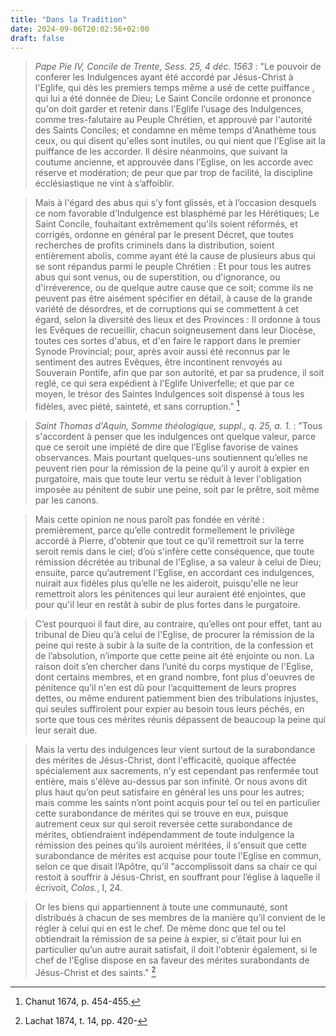 ```yaml
---
title: "Dans la Tradition"
date: 2024-09-06T20:02:56+02:00
draft: false
---
```



> *Pape Pie IV, Concile de Trente, Sess. 25, 4 déc. 1563* : "Le pouvoir de conferer les Indulgences ayant été accordé par Jésus-Christ à l'Eglife, qui dès les premiers temps même a usé de cette puiffance , qui lui a été donnée de Dieu; Le Saint Concile ordonne et prononce qu'on doit garder et retenir dans l'Eglife l’usage des Indulgences, comme tres-falutaire au Peuple Chrétien, et approuvé par l'autorité des Saints Conciles; et condamne en même temps d'Anathème tous ceux, ou qui disent qu'elles sont inutiles, ou qui nient que l'Eglise ait la puiffance de les accorder. Il désire néanmoins, que suivant la coutume ancienne, et approuvée dans l’Eglise, on les accorde avec réserve et modération; de peur que par trop de facilité, la discipline écclésiastique ne vint à s’affoiblir.

> Mais à l'égard des abus qui s’y font glissés, et à l’occasion desquels ce nom favorable d’Indulgence est blasphémé par les Hérétiques; Le Saint Concile, fouhaitant extrêmement qu'ils soient réformés, et corrigés, ordonne en général par le present Décret, que toutes recherches de profits criminels dans la distribution, soient entièrement abolis, comme ayant été la cause de plusieurs abus qui se sont répandus parmi le peuple Chrétien : Et pour tous les autres abus qui sont venus, ou de superstition, ou d'ignorance, ou d'irréverence, ou de quelque autre cause que ce soit; comme ils ne peuvent pas être aisément spécifier en détail, à cause de la grande variété de désordres, et de corruptions qui se commettent à cet égard, selon la diversité des lieux et des Provinces : Il ordonne à tous les Evêques de recueillir, chacun soigneusement dans leur Diocèse, toutes ces sortes d'abus, et d'en faire le rapport dans le premier Synode Provincial; pour, après avoir aussi été reconnus par le sentiment des autres Evêques, être incontinent renvoyés au Souverain Pontife, afin que par son autorité, et par sa prudence, il soit reglé, ce qui sera expédient à l'Eglife Univerfelle; et que par ce moyen, le trésor des Saintes Indulgences soit dispensé à tous les fidèles, avec piété, sainteté, et sans corruption." [^1]

[^1]: Chanut 1674, p. 454-455. 

> *Saint Thomas d'Aquin, Somme théologique, suppl., q. 25, a. 1.* :  "Tous s'accordent à penser que les indulgences ont quelque valeur, parce que ce seroit une impiété de dire que l’Eglise favorise de vaines observances. Mais pourtant quelques-uns soutiennent qu’elles ne peuvent rien pour la rémission de la peine qu’il y auroit à expier en purgatoire, mais que toute leur vertu se réduit à lever l'obligation imposée au pénitent de subir une peine, soit par le prêtre, soit même par les canons. 

> Mais cette opinion ne nous paroît pas fondée en vérité : premièrement, parce qu’elle contredit formellement le privilège accordé à Pierre, d'obtenir que tout ce qu’il remettroit sur la terre seroit remis dans le ciel; d’où s'infère cette conséquence, que toute rémission décrétée au tribunal de l'Eglise, a sa valeur à celui de Dieu; ensuite, parce qu’autrement l'Eglise, en accordant ces indulgences, nuirait aux fidèles plus qu’elle ne les aideroit, puisqu'elle ne leur remettroit alors les pénitences qui leur auraient été enjointes, que pour qu'il leur en restât à subir de plus fortes dans le purgatoire.

> C’est pourquoi il faut dire, au contraire, qu’elles ont pour effet, tant au tribunal de Dieu qu’à celui de l'Eglise, de procurer la rémission de la peine qui reste à subir à la suite de la contrition, de la confession et de l’absolution, n’importe que cette peine ait été enjointe ou non. La raison doit s’en chercher dans l’unité du corps mystique de l'Eglise, dont certains membres, et en grand nombre, font plus d'oeuvres de pénitence qu’il n'en est dû pour l’acquittement de leurs propres dettes, ou même endurent patiemment bien des tribulations injustes, qui seules suffiroient pour expier au besoin tous leurs péchés, en sorte que tous ces mérites réunis dépassent de beaucoup la peine qui leur serait due. 

> Mais la vertu des indulgences leur vient surtout de la surabondance des mérites de Jésus-Christ, dont l'efficacité, quoique affectée spécialement aux sacrements, n’y est cependant pas renfermée tout entière, mais s'élève au-dessus par son infinité. Or nous avons dit plus haut qu’on peut satisfaire en général les uns pour les autres; mais comme les saints n’ont point acquis pour tel ou tel en particulier cette surabondance de mérites qui se trouve en eux, puisque autrement ceux sur qui seroit reversée cette surabondance de mérites, obtiendraient indépendamment de toute indulgence la rémission des peines qu’ils auroient méritées, il s'ensuit que cette surabondance de mérites est acquise pour toute l'Eglise en commun, selon ce que disait l’Apôtre, qu’il "accomplissoit dans sa chair ce qui restoit à souffrir à Jésus-Christ, en souffrant pour l’église à laquelle il écrivoit, *Colos.*, I, 24. 

> Or les biens qui appartiennent à toute une communauté, sont distribués à chacun de ses membres de la manière qu’il convient de le régler à celui qui en est le chef. De mème donc que tel ou tel obtiendrait la rémission de sa peine à expier, si c’était pour lui en particulier qu’un autre aurait satisfait, il doit l'obtenir également, si le chef de l'Eglise dispose en sa faveur des mérites surabondants de Jésus-Christ et des saints."  [^2]

[^2]: Lachat 1874, t. 14, pp. 420-
